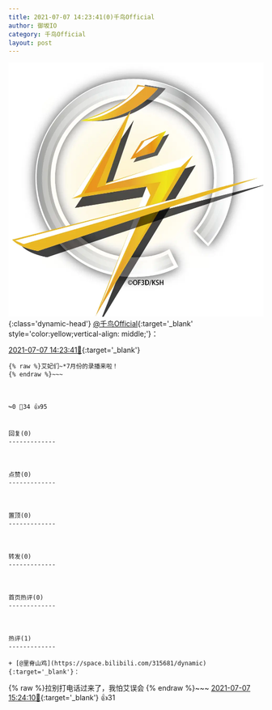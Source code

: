 ```yaml
---
title: 2021-07-07 14:23:41(0)千鸟Official
author: 御坂IO
category: 千鸟Official
layout: post
---
```


![img](/images/d7235309f85c0e1aec9d4ca9b6be983202228f8e.jpg){:class='dynamic-head'}
[@千鸟Official](https://space.bilibili.com/553771121/dynamic){:target='_blank' style='color:yellow;vertical-align: middle;'}：

[2021-07-07 14:23:41🔗](https://t.bilibili.com/544604520317139244){:target='_blank'}

~~~
{% raw %}艾妃们~*7月份的录播来啦！
{% endraw %}~~~



↪️0 💬34 👍95


回复(0)
-------------



点赞(0)
-------------



置顶(0)
-------------



转发(0)
-------------



首页热评(0)
-------------



热评(1)
-------------

+ [@里脊山鸡](https://space.bilibili.com/315681/dynamic){:target='_blank'}：
~~~
{% raw %}拉别打电话过来了，我怕艾误会
{% endraw %}~~~
[2021-07-07 15:24:10🔗](https://t.bilibili.com/544604520317139244#reply4859962289){:target='_blank'} 👍31


